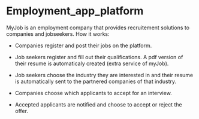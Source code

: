 # Employment_app_platform

MyJob is an employment company that provides recruitement solutions to companies and jobseekers.
How it works:

* Companies register and post their jobs on the platform. 

* Job seekers register and fill out their qualifications. A pdf version of their resume is automaticaly created (extra service of myJob).

* Job seekers choose the industry they are interested in and their resume is automatically sent to the partnered companies of that industry.

* Companies choose which applicants to accept for an interview.

* Accepted applicants are notified and choose to accept or reject the offer.
